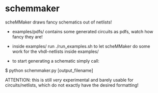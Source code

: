 schemmaker
==========

scheMMaker draws fancy schematics out of netlists!

* examples/pdfs/ contains some generated circuits as pdfs, watch how fancy they are!

* inside examples/ run ./run_examples.sh to let scheMMaker do some work for the
  vhdl-netlists inside examples/

* to start generating a schematic simply call:

$ python schemmaker.py <vhdl-file> [output_filename]


ATTENTION: this is still _very_ experimental and 
barely usable for circuits/netlists, which do not 
exactly have the desired formatting!

